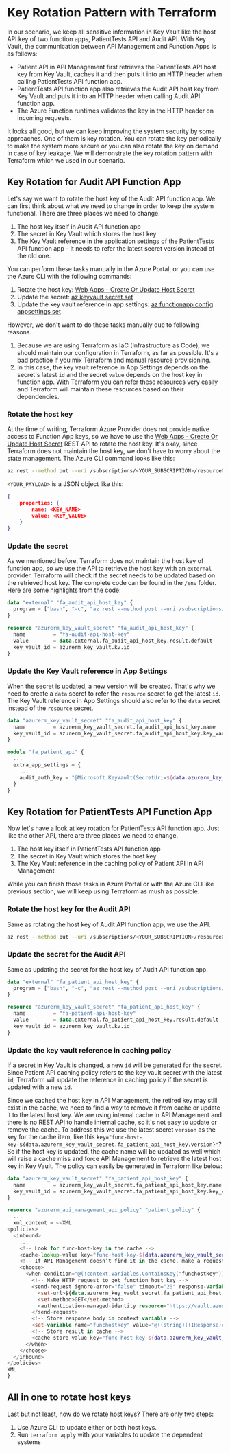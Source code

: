 # Key Rotation Pattern with Terraform

In our scenario, we keep all sensitive information in Key Vault like the host API key of two function apps, PatientTests API and Audit API. With Key Vault, the communication between API Management and Function Apps is as follows:

- Patient API in API Management first retrieves the PatientTests API host key from Key Vault, caches it and then puts it into an HTTP header when calling PatientTests API function app.
- PatientTests API function app also retrieves the Audit API host key from Key Vault and puts it into an HTTP header when calling Audit API function app.
- The Azure Function runtimes validates the key in the HTTP header on incoming requests.

It looks all good, but we can keep improving the system security by some approaches. One of them is key rotation. You can rotate the key periodically to make the system more secure or you can also rotate the key on demand in case of key leakage. We will demonstrate the key rotation pattern with Terraform which we used in our scenario.

## Key Rotation for Audit API Function App

Let's say we want to rotate the host key of the Audit API function app. We can first think about what we need to change in order to keep the system functional. There are three places we need to change.

1. The host key itself in Audit API function app
2. The secret in Key Vault which stores the host key
3. The Key Vault reference in the application settings of the PatientTests API function app - it needs to refer the latest secret version instead of the old one.

You can perform these tasks manually in the Azure Portal, or you can use the Azure CLI with the following commands:

1. Rotate the host key: [Web Apps - Create Or Update Host Secret](https://docs.microsoft.com/en-us/rest/api/appservice/webapps/createorupdatehostsecret)
2. Update the secret: [az keyvault secret set](https://docs.microsoft.com/en-us/cli/azure/keyvault/secret?view=azure-cli-latest#az-keyvault-secret-set)
3. Update the key vault reference in app settings: [az functionapp config appsettings set](https://docs.microsoft.com/en-us/cli/azure/functionapp/config/appsettings?view=azure-cli-latest#az-functionapp-config-appsettings-set)

However, we don't want to do these tasks manually due to following reasons.

1. Because we are using Terraform as IaC (Infrastructure as Code), we should maintain our configuration in Terraform, as far as possible. It's a bad practice if you mix Terraform and manual resource provisioning.
2. In this case, the key vault reference in App Settings depends on the secret's latest `id` and the secret `value` depends on the host key in function app. With Terraform you can refer these resources very easily and Terraform will maintain these resources based on their dependencies.

### Rotate the host key

At the time of writing, Terraform Azure Provider does not provide native access to Function App keys, so we have to use the [Web Apps - Create Or Update Host Secret](https://docs.microsoft.com/en-us/rest/api/appservice/webapps/createorupdatehostsecret) REST API to rotate the host key. It's okay, since Terraform does not maintain the host key, we don't have to worry about the state management. The Azure CLI command looks like this:

```bash
az rest --method put --uri /subscriptions/<YOUR_SUBSCRIPTION>/resourceGroups/newcastle/providers/Microsoft.Web/sites/newcastle-fa-audit-api-dev/host/default/functionkeys/default?api-version=2019-08-01 --body <YOUR_PAYLOAD>
```

`<YOUR_PAYLOAD>` is a JSON object like this:

```json
{
    properties: {
        name: <KEY_NAME>
        value: <KEY_VALUE>
    }
}
```

### Update the secret

As we mentioned before, Terraform does not maintain the host key of function app, so we use the API to retrieve the host key with an `external` provider. Terraform will check if the secret needs to be updated based on the retrieved host key. The complete code can be found in the `/env` folder. Here are some highlights from the code:

```terraform
data "external" "fa_audit_api_host_key" {
  program = ["bash", "-c", "az rest --method post --uri /subscriptions/${data.azurerm_client_config.current.subscription_id}/resourceGroups/${var.project_name}/providers/Microsoft.Web/sites/${module.fa_audit_api.name}/host/default/listKeys?api-version=2019-08-01 --query functionKeys"]
}

resource "azurerm_key_vault_secret" "fa_audit_api_host_key" {
  name         = "fa-audit-api-host-key"
  value        = data.external.fa_audit_api_host_key.result.default
  key_vault_id = azurerm_key_vault.kv.id
}
```

### Update the Key Vault reference in App Settings

When the secret is updated, a new version will be created. That's why we need to create a `data` secret to refer the `resource` secret to get the latest `id`. The Key Vault reference in App Settings should also refer to the `data` secret instead of the `resource` secret.

```terraform
data "azurerm_key_vault_secret" "fa_audit_api_host_key" {
  name         = azurerm_key_vault_secret.fa_audit_api_host_key.name
  key_vault_id = azurerm_key_vault_secret.fa_audit_api_host_key.key_vault_id
}

module "fa_patient_api" {
  ...
  extra_app_settings = {
    ...
    audit_auth_key = "@Microsoft.KeyVault(SecretUri=${data.azurerm_key_vault_secret.fa_audit_api_host_key.id})"
  }
}
```

## Key Rotation for PatientTests API Function App

Now let's have a look at key rotation for PatientTests API function app. Just like the other API, there are three places we need to change.

1. The host key itself in PatientTests API function app
2. The secret in Key Vault which stores the host key
3. The Key Vault reference in the caching policy of Patient API in API Management

While you can finish those tasks in Azure Portal or with the Azure CLI like previous section, we will keep using Terraform as mush as possible.

### Rotate the host key for the Audit API

Same as rotating the host key of Audit API function app, we use the API.

```bash
az rest --method put --uri /subscriptions/<YOUR_SUBSCRIPTION>/resourceGroups/newcastle/providers/Microsoft.Web/sites/newcastle-fa-patient-api-dev/host/default/functionkeys/default?api-version=2019-08-01 --body <YOUR_PAYLOAD>
```

### Update the secret  for the Audit API

Same as updating the secret for the host key of Audit API function app.

```terraform
data "external" "fa_patient_api_host_key" {
  program = ["bash", "-c", "az rest --method post --uri /subscriptions/${data.azurerm_client_config.current.subscription_id}/resourceGroups/${var.project_name}/providers/Microsoft.Web/sites/${module.fa_patient_api.name}/host/default/listKeys?api-version=2019-08-01 --query functionKeys"]
}

resource "azurerm_key_vault_secret" "fa_patient_api_host_key" {
  name         = "fa-patient-api-host-key"
  value        = data.external.fa_patient_api_host_key.result.default
  key_vault_id = azurerm_key_vault.kv.id
}
```

### Update the key vault reference in caching policy

If a secret in Key Vault is changed, a new `id` will be generated for the secret. Since Patient API caching policy refers to the key vault secret with the latest `id`, Terraform will update the reference in caching policy if the secret is updated with a new `id`.

Since we cached the host key in API Management, the retired key may still exist in the cache, we need to find a way to remove it from cache or update it to the latest host key. We are using internal cache in API Management and there is no REST API to handle internal cache, so it's not easy to update or remove the cache. To address this we use the latest secret `version` as the key for the cache item, like this `key="func-host-key-${data.azurerm_key_vault_secret.fa_patient_api_host_key.version}"`? So if the host key is updated, the cache name will be updated as well which will raise a cache miss and force API Management to retrieve the latest host key in Key Vault. The policy can easily be generated in Terraform like below:

```terraform
data "azurerm_key_vault_secret" "fa_patient_api_host_key" {
  name         = azurerm_key_vault_secret.fa_patient_api_host_key.name
  key_vault_id = azurerm_key_vault_secret.fa_patient_api_host_key.key_vault_id
}

resource "azurerm_api_management_api_policy" "patient_policy" {
  ...
  xml_content = <<XML
<policies>
  <inbound>
    ...
    <!-- Look for func-host-key in the cache -->
    <cache-lookup-value key="func-host-key-${data.azurerm_key_vault_secret.fa_patient_api_host_key.version}" variable-name="funchostkey" />
    <!-- If API Management doesn’t find it in the cache, make a request for it and store it -->
    <choose>
      <when condition="@(!context.Variables.ContainsKey("funchostkey"))">
        <!-- Make HTTP request to get function host key -->
        <send-request ignore-error="false" timeout="20" response-variable-name="coderesponse" mode="new">
          <set-url>${data.azurerm_key_vault_secret.fa_patient_api_host_key.id}?api-version=7.0</set-url>
          <set-method>GET</set-method>
          <authentication-managed-identity resource="https://vault.azure.net" />
        </send-request>
        <!-- Store response body in context variable -->
        <set-variable name="funchostkey" value="@((string)((IResponse)context.Variables["coderesponse"]).Body.As<JObject>()["value"])" />
        <!-- Store result in cache -->
        <cache-store-value key="func-host-key-${data.azurerm_key_vault_secret.fa_patient_api_host_key.version}" value="@((string)context.Variables["funchostkey"])" duration="100000" />
      </when>
    </choose>
  </inbound>
</policies>
XML
}
```

## All in one to rotate host keys

Last but not least, how do we rotate host keys? There are only two steps:

1. Use Azure CLI to update either or both host keys.
2. Run `terraform apply` with your variables to update the dependent systems
